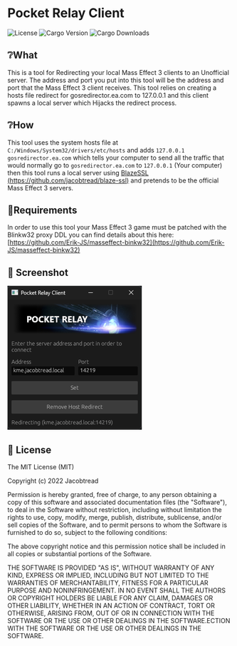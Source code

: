 # Pocket Relay Client

![License](https://img.shields.io/github/license/PocketRelay/Client?style=for-the-badge)
![Cargo Version](https://img.shields.io/crates/v/pocket-relay-client?style=for-the-badge)
![Cargo Downloads](https://img.shields.io/crates/d/pocket-relay-client?style=for-the-badge)

## ❔What

This is a tool for Redirecting your local Mass Effect 3 clients to an Unofficial server. The
address and port you put into this tool will be the address and port that the Mass Effect 3
client receives. This tool relies on creating a hosts file redirect for gosredirector.ea.com
to 127.0.0.1 and this client spawns a local server which Hijacks the redirect process.

## ❔How

This tool uses the system hosts file at `C:/Windows/System32/drivers/etc/hosts` and adds
`127.0.0.1 gosredirector.ea.com` which tells your computer to send all the traffic that
would normally go to `gosredirector.ea.com` to `127.0.0.1` (Your computer) then this tool
runs a local server using [BlazeSSL (https://github.com/jacobtread/blaze-ssl)](https://github.com/jacobtread/blaze-ssl)
and pretends to be the official Mass Effect 3 servers.

## 🔌Requirements

In order to use this tool your Mass Effect 3 game must be patched with the Blinkw32 proxy DDL
you can find details about this
here: [https://github.com/Erik-JS/masseffect-binkw32](https://github.com/Erik-JS/masseffect-binkw32)

## 📸 Screenshot

![Screenshot](assets/screenshot.png)

## 🧾 License

The MIT License (MIT)

Copyright (c) 2022 Jacobtread

Permission is hereby granted, free of charge, to any person obtaining a copy
of this software and associated documentation files (the "Software"), to deal
in the Software without restriction, including without limitation the rights
to use, copy, modify, merge, publish, distribute, sublicense, and/or sell
copies of the Software, and to permit persons to whom the Software is
furnished to do so, subject to the following conditions:

The above copyright notice and this permission notice shall be included in all
copies or substantial portions of the Software.

THE SOFTWARE IS PROVIDED "AS IS", WITHOUT WARRANTY OF ANY KIND, EXPRESS OR
IMPLIED, INCLUDING BUT NOT LIMITED TO THE WARRANTIES OF MERCHANTABILITY,
FITNESS FOR A PARTICULAR PURPOSE AND NONINFRINGEMENT. IN NO EVENT SHALL THE
AUTHORS OR COPYRIGHT HOLDERS BE LIABLE FOR ANY CLAIM, DAMAGES OR OTHER
LIABILITY, WHETHER IN AN ACTION OF CONTRACT, TORT OR OTHERWISE, ARISING FROM,
OUT OF OR IN CONNECTION WITH THE SOFTWARE OR THE USE OR OTHER DEALINGS IN THE
SOFTWARE.ECTION WITH THE SOFTWARE OR THE USE OR OTHER DEALINGS IN THE SOFTWARE.